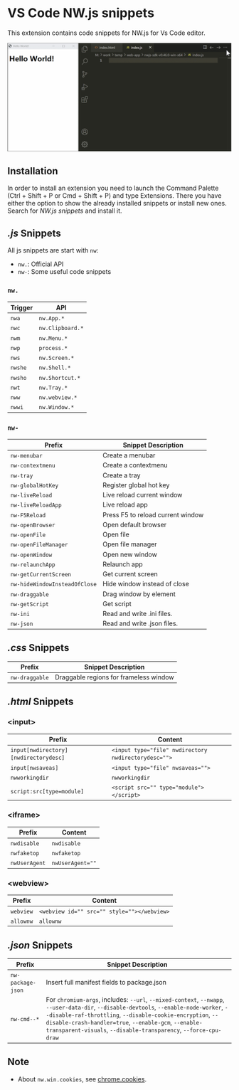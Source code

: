# VS Code NW.js snippets

This extension contains code snippets for NW.js for Vs Code editor.

![](images/test.gif)

## Installation

In order to install an extension you need to launch the Command Palette (Ctrl + Shift + P or Cmd + Shift + P) and type Extensions. There you have either the option to show the already installed snippets or install new ones. Search for *NW.js snippets* and install it.

## *.js* Snippets

All js snippets are start with `nw`:
- `nw.`: Official API
- `nw-`: Some useful code snippets

### `nw.`
| Trigger | API |
| ------- | ------- |
| `nwa`   | `nw.App.*` |
| `nwc`   | `nw.Clipboard.*` |
| `nwm`   | `nw.Menu.*` |
| `nwp`   | `process.*` |
| `nws`   | `nw.Screen.*` |
| `nwshe` | `nw.Shell.*` |
| `nwsho` | `nw.Shortcut.*` |
| `nwt`   | `nw.Tray.*` |
| `nww`   | `nw.webview.*` |
| `nwwi`  | `nw.Window.*` |

### `nw-`

| Prefix | Snippet Description |
| ------- | ------- |
| `nw-menubar` | Create a menubar |
| `nw-contextmenu` | Create a contextmenu |
| `nw-tray` | Create a tray |
| `nw-globalHotKey` | Register global hot key |
| `nw-liveReload` | Live reload current window |
| `nw-liveReloadApp` | Live reload app |
| `nw-F5Reload` | Press F5 to reload current window |
| `nw-openBrowser` | Open default browser |
| `nw-openFile` | Open file |
| `nw-openFileManager` | Open file manager |
| `nw-openWindow` | Open new window |
| `nw-relaunchApp` | Relaunch app |
| `nw-getCurrentScreen` | Get current screen |
| `nw-hideWindowInsteadOfClose` | Hide window instead of close |
| `nw-draggable` | Drag window by element |
| `nw-getScript` | Get script |
| `nw-ini` | Read and write .ini files. |
| `nw-json` | Read and write .json files. |

## *.css* Snippets

| Prefix | Snippet Description |
| ------- | ------- |
| `nw-draggable` | Draggable regions for frameless window |

## *.html* Snippets

### \<input\>

| Prefix | Content |
| ------- | ------- |
| `input[nwdirectory][nwdirectorydesc]` | `<input type="file" nwdirectory nwdirectorydesc="">` |
| `input[nwsaveas]` | `<input type="file" nwsaveas="">` |
| `nwworkingdir` | `nwworkingdir` |
| `script:src[type=module]` | `<script src="" type="module"></script>` |

### \<iframe\>

| Prefix | Content |
| ------- | ------- |
| `nwdisable` | `nwdisable` |
| `nwfaketop` | `nwfaketop` |
| `nwUserAgent` | `nwUserAgent=""` |

### \<webview\>

| Prefix | Content |
| ------- | ------- |
| `webview` | `<webview id="" src="" style=""></webview>` |
| `allownw` | `allownw` |

## *.json* Snippets

| Prefix | Snippet Description |
| ------- | ------- |
| `nw-package-json` | Insert full manifest fields to package.json |
| `nw-cmd--*` | For `chromium-args`, includes: `--url`, `--mixed-context`, `--nwapp`, `--user-data-dir`, `--disable-devtools`, `--enable-node-worker`, `--disable-raf-throttling`, `--disable-cookie-encryption`, `--disable-crash-handler=true`, `--enable-gcm`, `--enable-transparent-visuals`, `--disable-transparency`, `--force-cpu-draw` |

## Note

- About `nw.win.cookies`, see  [chrome.cookies](https://developer.chrome.com/docs/extensions/reference/cookies/).
